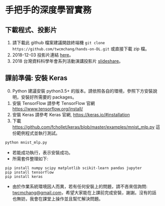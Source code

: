 # 手把手的深度學習實務

## 下載程式、投影片
1. 請下載此 github 檔案建議開啟終端機 ```git clone  https://github.com/twcmchang/hands-on-DL.git``` 或直接下載 zip 檔。
2. 2018-12-03 投影片連結 [here](https://github.com/twcmchang/hands-on-DL/blob/master/slides_181202.pdf)。
3. 2018 台灣資料科學年會系列活動演講投影片 [slideshare](http://www.slideshare.net/tw_dsconf/ss-70083878)。

## 課前準備: 安裝 Keras
0. Python 建議安裝 python3.5+ 的版本。請依照各自的環境，參照下方安裝說明，安裝好所需要的 packages。
1. 安裝 TensorFlow 請參考 TensorFlow 官網 https://www.tensorflow.org/install/
2. 安裝 Keras 請參考 Keras 官網, https://keras.io/#installation
3. 下載 https://github.com/fchollet/keras/blob/master/examples/mnist_mlp.py 這份範例程式並執行測試。
```python
python mnist_mlp.py
```
+ 若能成功執行，表示安裝成功。
+ 所需套件整理如下:
```
pip install numpy scipy matplotlib scikit-learn pandas jupyter
pip install tensorflow
pip install keras
```
+ 由於作業系統環境因人而異，若有任何安裝上的問題，請不吝來信詢問: twcmchang@gmail.com，希望大家能在上課前完成安裝，謝謝。沒有的話也無妨，我會在課堂上操作並且幫忙解決問題。
